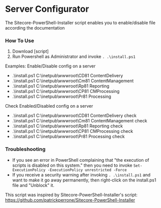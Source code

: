 Server Configurator
=============================
The Sitecore-PowerShell-Installer script enables you to enable/disable file according the documentation 


### How To Use
1. Download [script]
2. Run Powershell as Administrator and invoke ```. .\install.ps1```


Examples:
Enable/Disable config on a server
- .\install.ps1 C:\inetpub\wwwroot\CD81 ContentDelivery
- .\install.ps1 C:\inetpub\wwwroot\Cm81 ContentManagement
- .\install.ps1 C:\inetpub\wwwroot\Rp81 Reporting
- .\install.ps1 C:\inetpub\wwwroot\CP81 CMProcessing
- .\install.ps1 C:\inetpub\wwwroot\Pr81 Processing

Check Enabled/Disabled config on a server
- .\install.ps1 C:\inetpub\wwwroot\CD81 ContentDelivery check
- .\install.ps1 C:\inetpub\wwwroot\Cm81 ContentManagement check
- .\install.ps1 C:\inetpub\wwwroot\Rp81 Reporting check
- .\install.ps1 C:\inetpub\wwwroot\CP81 CMProcessing check
- .\install.ps1 C:\inetpub\wwwroot\Pr81 Processing check

### Troubleshooting
- If you see an error in PowerShell complaining that "the execution of scripts is disabled on this system." then you need to invoke ```Set-ExecutionPolicy -ExecutionPolicy unrestricted -Force```
- If you receive a security warning after invoking ```. .\install.ps1``` and want to make it go away permanently, then right-click on the install.ps1 file and "Unblock" it.

This script was inspired by Sitecore-PowerShell-Installer's script: https://github.com/patrickperrone/Sitecore-PowerShell-Installer
